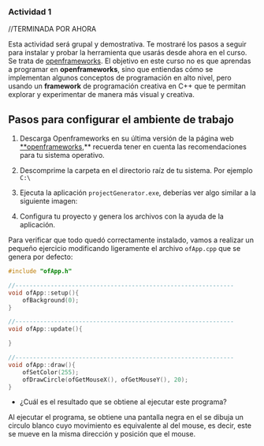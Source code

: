 ### Actividad 1

//TERMINADA POR AHORA

Esta actividad será grupal y demostrativa. Te mostraré los pasos a seguir para instalar y probar la herramienta que usarás desde ahora en el curso. Se trata de [openframeworks](https://openframeworks.cc/). El objetivo en este curso no es que aprendas a programar en **openframeworks**, sino que entiendas cómo se implementan algunos conceptos de programación en alto nivel, pero usando un **framework** de programación creativa en C++ que te permitan explorar y experimentar de manera más visual y creativa.

## Pasos para configurar el ambiente de trabajo

1. Descarga Openframeworks en su última versión de la página web [**openframeworks](https://openframeworks.cc/),** recuerda tener en cuenta las recomendaciones para tu sistema operativo.  

2. Descomprime la carpeta en el directorio raíz de tu sistema. Por ejemplo `C:\` 

3. Ejecuta la aplicación `projectGenerator.exe`, deberías ver algo similar a la siguiente imagen:

4. Configura tu proyecto y genera los archivos con la ayuda de la aplicación.

Para verificar que todo quedó correctamente instalado, vamos a realizar un pequeño ejercicio modificando ligeramente el archivo `ofApp.cpp` que se genera por defecto:

```cpp
#include "ofApp.h"

//--------------------------------------------------------------
void ofApp::setup(){
    ofBackground(0);
}

//--------------------------------------------------------------
void ofApp::update(){

}

//--------------------------------------------------------------
void ofApp::draw(){
    ofSetColor(255);
    ofDrawCircle(ofGetMouseX(), ofGetMouseY(), 20);
}
```

- ¿Cuál es el resultado que se obtiene al ejecutar este programa?

Al ejecutar el programa, se obtiene una pantalla negra en el se dibuja un circulo blanco cuyo movimiento es equivalente al del mouse, es decir, este se mueve en la misma dirección y posición que el mouse.
